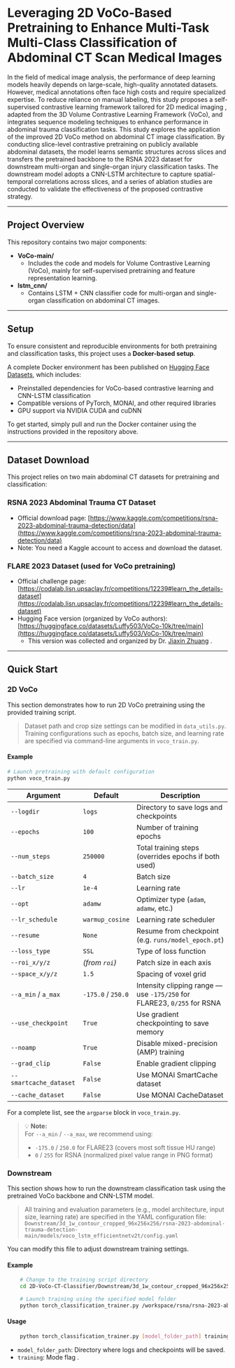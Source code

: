 # Leveraging 2D VoCo-Based Pretraining to Enhance Multi-Task Multi-Class Classification of Abdominal CT Scan Medical Images

In the field of medical image analysis, the performance of deep learning models heavily depends on large-scale, high-quality annotated datasets.
However, medical annotations often face high costs and require specialized expertise. To reduce reliance on manual labeling, this study proposes a self-supervised contrastive learning framework tailored for 2D medical imaging , adapted from the 3D Volume Contrastive Learning Framework (VoCo), and integrates sequence modeling techniques to enhance performance in abdominal trauma classification tasks.
This study explores the application of the improved 2D VoCo method on abdominal CT image classification. By conducting slice-level contrastive pretraining on publicly available abdominal datasets, the model learns semantic structures across slices and transfers the pretrained backbone to the RSNA 2023 dataset for downstream multi-organ and single-organ injury classification tasks. The downstream model adopts a CNN-LSTM architecture to capture spatial-temporal correlations across slices, and a series of ablation studies are conducted to validate the effectiveness of the proposed contrastive strategy.

---

## Project Overview

This repository contains two major components:

- **VoCo-main/**  
  - Includes the code and models for Volume Contrastive Learning (VoCo), mainly for self-supervised pretraining and feature representation learning.
- **lstm_cnn/**  
  - Contains LSTM + CNN classifier code for multi-organ and single-organ classification on abdominal CT images.

---
## Setup

To ensure consistent and reproducible environments for both pretraining and classification tasks, this project uses a **Docker-based setup**.

A complete Docker environment has been published on [Hugging Face Datasets](https://huggingface.co/datasets/tkz22005/docker_env/tree/main), which includes:

- Preinstalled dependencies for VoCo-based contrastive learning and CNN-LSTM classification  
- Compatible versions of PyTorch, MONAI, and other required libraries  
- GPU support via NVIDIA CUDA and cuDNN

To get started, simply pull and run the Docker container using the instructions provided in the repository above.

---
## Dataset Download

This project relies on two main abdominal CT datasets for pretraining and classification:

### RSNA 2023 Abdominal Trauma CT Dataset
- Official download page: [https://www.kaggle.com/competitions/rsna-2023-abdominal-trauma-detection/data](https://www.kaggle.com/competitions/rsna-2023-abdominal-trauma-detection/data)  
- Note: You need a Kaggle account to access and download the dataset.

### FLARE 2023 Dataset (used for VoCo pretraining)
- Official challenge page: [https://codalab.lisn.upsaclay.fr/competitions/12239#learn_the_details-dataset](https://codalab.lisn.upsaclay.fr/competitions/12239#learn_the_details-dataset)  
- Hugging Face version (organized by VoCo authors): [https://huggingface.co/datasets/Luffy503/VoCo-10k/tree/main](https://huggingface.co/datasets/Luffy503/VoCo-10k/tree/main)  
  - This version was collected and organized by Dr. [Jiaxin Zhuang](https://scholar.google.com/citations?user=PfM5gucAAAAJ&hl=en) .

---
## Quick Start

### 2D VoCo

This section demonstrates how to run 2D VoCo pretraining using the provided training script.

> Dataset path and crop size settings can be modified in `data_utils.py`.  
> Training configurations such as epochs, batch size, and learning rate are specified via command-line arguments in `voco_train.py`.

#### Example
```bash
# Launch pretraining with default configuration
python voco_train.py
```
| Argument               | Default            | Description                                                                 |
| ----------------------| ------------------ |-----------------------------------------------------------------------------|
| `--logdir`             | `logs`             | Directory to save logs and checkpoints                                      |
| `--epochs`             | `100`              | Number of training epochs                                                   |
| `--num_steps`          | `250000`           | Total training steps (overrides epochs if both used)                        |
| `--batch_size`         | `4`                | Batch size                                                                  |
| `--lr`                 | `1e-4`             | Learning rate                                                               |
| `--opt`                | `adamw`            | Optimizer type (`adam`, `adamw`, etc.)                                      |
| `--lr_schedule`        | `warmup_cosine`    | Learning rate scheduler                                                     |
| `--resume`             | `None`             | Resume from checkpoint (e.g. `runs/model_epoch.pt`)                         |
| `--loss_type`          | `SSL`              | Type of loss function                                                       |
| `--roi_x/y/z`          | *(from `roi`)*     | Patch size in each axis                                                     |
| `--space_x/y/z`        | `1.5`              | Spacing of voxel grid                                                       |
| `--a_min` / `a_max`    | `-175.0` / `250.0` | Intensity clipping range — use `-175/250` for FLARE23, `0/255` for RSNA     |
| `--use_checkpoint`     | `True`             | Use gradient checkpointing to save memory                                   |
| `--noamp`              | `True`             | Disable mixed-precision (AMP) training                                      |
| `--grad_clip`          | `False`            | Enable gradient clipping                                                    |
| `--smartcache_dataset` | `False`            | Use MONAI SmartCache dataset                                                |
| `--cache_dataset`      | `False`            | Use MONAI CacheDataset                                                      |

For a complete list, see the `argparse` block in `voco_train.py`.

> 💡 **Note:**  
> For `--a_min` / `--a_max`, we recommend using:  
> - `-175.0` / `250.0` for FLARE23 (covers most soft tissue HU range)  
> - `0` / `255` for RSNA (normalized pixel value range in PNG format)


### Downstream

This section shows how to run the downstream classification task using the pretrained VoCo backbone and CNN-LSTM model.

> All training and evaluation parameters (e.g., model architecture, input size, learning rate) are specified in the YAML configuration file:  
> `Downstream/3d_1w_contour_cropped_96x256x256/rsna-2023-abdominal-trauma-detection-main/models/voco_lstm_efficientnetv2t/config.yaml`

You can modify this file to adjust downstream training settings.


#### Example
```bash 
    # Change to the training script directory
    cd 2D-VoCo-CT-Classifier/Downstream/3d_1w_contour_cropped_96x256x256/rsna-2023-abdominal-trauma-detection-main/src/3d_classification_voco

    # Launch training using the specified model folder
    python torch_classification_trainer.py /workspace/rsna/rsna-2023-abdominal-trauma-detection-main/models/voco_lstm_efficientnetv2t training
```
#### Usage
```bash 
    python torch_classification_trainer.py [model_folder_path] training
```
- `model_folder_path`: Directory where logs and checkpoints will be saved.  
- `training`: Mode flag .



